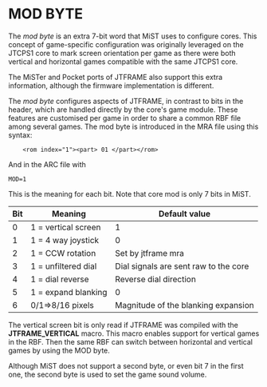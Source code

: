 # MOD BYTE

The *mod byte* is an extra 7-bit word that MiST uses to configure cores. This concept of game-specific configuration was originally leveraged on the JTCPS1 core to mark screen orientation per game as there were both vertical and horizontal games compatible with the same JTCPS1 core.

The MiSTer and Pocket ports of JTFRAME also support this extra information, although the firmware implementation is different.

The *mod byte* configures aspects of JTFRAME, in contrast to bits in the header, which are handled directly by the core's game module. These features are customised per game in order to share a common RBF file among several games. The mod byte is introduced in the MRA file using this syntax:

```
    <rom index="1"><part> 01 </part></rom>
```

And in the ARC file with

```
MOD=1
```

This is the meaning for each bit. Note that core mod is only 7 bits in MiST.

Bit  |    Meaning            | Default value
-----|-----------------------|--------------
 0   |  1 = vertical screen  |     1
 1   |  1 = 4 way joystick   |     0
 2   |  1 = CCW rotation     | Set by jtframe mra
 3   |  1 = unfiltered dial  | Dial signals are sent raw to the core
 4   |  1 = dial reverse     | Reverse dial direction
 5   |  1 = expand blanking  |     0
 6   |    0/1=>8/16 pixels   | Magnitude of the blanking expansion

 The vertical screen bit is only read if JTFRAME was compiled with the **JTFRAME_VERTICAL** macro. This macro enables support for vertical games in the RBF. Then the same RBF can switch between horizontal and vertical games by using the MOD byte.

 Although MiST does not support a second byte, or even bit 7 in the first one, the second byte is used to set the game sound volume.